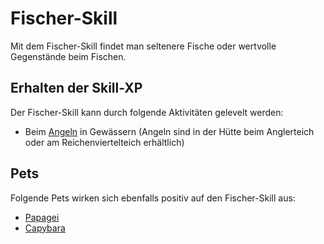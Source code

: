 # Fischer-Skill 

Mit dem Fischer-Skill findet man seltenere Fische oder wertvolle Gegenstände beim Fischen.

## Erhalten der Skill-XP
Der Fischer-Skill kann durch folgende Aktivitäten gelevelt werden:

* Beim [Angeln](../../pages/nebenjobs/angler.md) in Gewässern (Angeln sind in der Hütte beim Anglerteich oder am Reichenviertelteich erhältlich)

## Pets 
Folgende Pets wirken sich ebenfalls positiv auf den Fischer-Skill aus:

* [Papagei](../../pages/pets/papagei.md)
* [Capybara](../../pages/pets/capybara.md)

